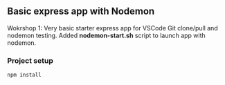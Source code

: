 ## Basic express app with Nodemon

Wokrshop 1: Very basic starter express app for VSCode Git clone/pull and nodemon testing. Added **nodemon-start.sh** script to launch app with nodemon.

### Project setup

```
npm install
```
